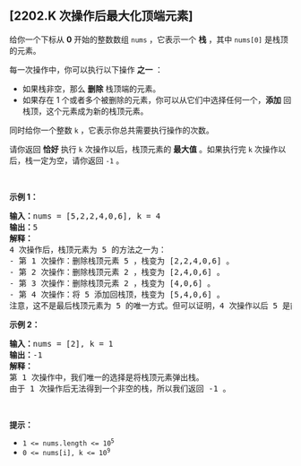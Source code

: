 ## [2202.K 次操作后最大化顶端元素]
<p>给你一个下标从 <strong>0</strong>&nbsp;开始的整数数组&nbsp;<code>nums</code>&nbsp;，它表示一个 <strong>栈</strong> ，其中 <code>nums[0]</code>&nbsp;是栈顶的元素。</p>

<p>每一次操作中，你可以执行以下操作 <strong>之一</strong>&nbsp;：</p>

<ul>
	<li>如果栈非空，那么 <strong>删除</strong>&nbsp;栈顶端的元素。</li>
	<li>如果存在 1 个或者多个被删除的元素，你可以从它们中选择任何一个，<b>添加</b>&nbsp;回栈顶，这个元素成为新的栈顶元素。</li>
</ul>

<p>同时给你一个整数&nbsp;<code>k</code>&nbsp;，它表示你总共需要执行操作的次数。</p>

<p>请你返回 <strong>恰好</strong>&nbsp;执行 <code>k</code>&nbsp;次操作以后，栈顶元素的 <strong>最大值</strong>&nbsp;。如果执行完 <code>k</code>&nbsp;次操作以后，栈一定为空，请你返回 <code>-1</code>&nbsp;。</p>

<p>&nbsp;</p>

<p><strong>示例 1：</strong></p>

<pre>
<b>输入：</b>nums = [5,2,2,4,0,6], k = 4
<b>输出：</b>5
<strong>解释：</strong>
4 次操作后，栈顶元素为 5 的方法之一为：
- 第 1 次操作：删除栈顶元素 5 ，栈变为 [2,2,4,0,6] 。
- 第 2 次操作：删除栈顶元素 2 ，栈变为 [2,4,0,6] 。
- 第 3 次操作：删除栈顶元素 2 ，栈变为 [4,0,6] 。
- 第 4 次操作：将 5 添加回栈顶，栈变为 [5,4,0,6] 。
注意，这不是最后栈顶元素为 5 的唯一方式。但可以证明，4 次操作以后 5 是能得到的最大栈顶元素。
</pre>

<p><strong>示例 2：</strong></p>

<pre>
<b>输入：</b>nums = [2], k = 1
<b>输出：</b>-1
<b>解释：</b>
第 1 次操作中，我们唯一的选择是将栈顶元素弹出栈。
由于 1 次操作后无法得到一个非空的栈，所以我们返回 -1 。
</pre>

<p>&nbsp;</p>

<p><strong>提示：</strong></p>

<ul>
	<li><code>1 &lt;= nums.length &lt;= 10<sup>5</sup></code></li>
	<li><code>0 &lt;= nums[i], k &lt;= 10<sup>9</sup></code></li>
</ul>
